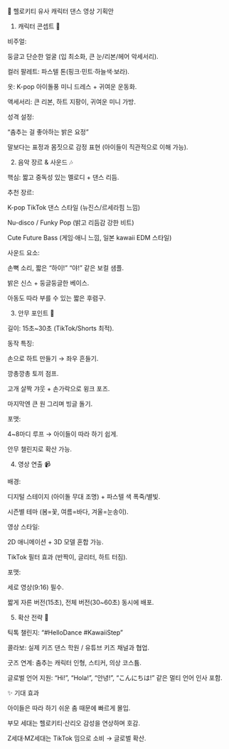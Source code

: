 
🩷 헬로키티 유사 캐릭터 댄스 영상 기획안
1. 캐릭터 콘셉트 🎀

비주얼:

둥글고 단순한 얼굴 (입 최소화, 큰 눈/리본/헤어 악세서리).

컬러 팔레트: 파스텔 톤(핑크·민트·하늘색·보라).

옷: K-pop 아이돌풍 미니 드레스 + 귀여운 운동화.

액세서리: 큰 리본, 하트 지팡이, 귀여운 미니 가방.

성격 설정:

“춤추는 걸 좋아하는 밝은 요정”

말보다는 표정과 몸짓으로 감정 표현 (아이들이 직관적으로 이해 가능).

2. 음악 장르 & 사운드 🎶

핵심: 짧고 중독성 있는 멜로디 + 댄스 리듬.

추천 장르:

K-pop TikTok 댄스 스타일 (뉴진스/르세라핌 느낌)

Nu-disco / Funky Pop (밝고 리듬감 강한 비트)

Cute Future Bass (게임·애니 느낌, 일본 kawaii EDM 스타일)

사운드 요소:

손뼉 소리, 짧은 “하이!” “야!” 같은 보컬 샘플.

밝은 신스 + 둥글둥글한 베이스.

아동도 따라 부를 수 있는 짧은 후렴구.

3. 안무 포인트 💃

길이: 15초~30초 (TikTok/Shorts 최적).

동작 특징:

손으로 하트 만들기 → 좌우 흔들기.

깡총깡총 토끼 점프.

고개 살짝 갸웃 + 손가락으로 윙크 포즈.

마지막엔 큰 원 그리며 빙글 돌기.

포맷:

4~8마디 루프 → 아이들이 따라 하기 쉽게.

안무 챌린지로 확산 가능.

4. 영상 연출 📹

배경:

디지털 스테이지 (아이돌 무대 조명) + 파스텔 색 폭죽/별빛.

시즌별 테마 (봄=꽃, 여름=바다, 겨울=눈송이).

영상 스타일:

2D 애니메이션 + 3D 모델 혼합 가능.

TikTok 필터 효과 (반짝이, 글리터, 하트 터짐).

포맷:

세로 영상(9:16) 필수.

짧게 자른 버전(15초), 전체 버전(30~60초) 동시에 배포.

5. 확산 전략 🚀

틱톡 챌린지: “#HelloDance #KawaiiStep”

콜라보: 실제 키즈 댄스 학원 / 유튜브 키즈 채널과 협업.

굿즈 연계: 춤추는 캐릭터 인형, 스티커, 의상 코스튬.

글로벌 언어 지원: “Hi!”, “Hola!”, “안녕!”, “こんにちは!” 같은 멀티 언어 인사 포함.

✨ 기대 효과

아이들은 따라 하기 쉬운 춤 때문에 빠르게 몰입.

부모 세대는 헬로키티·산리오 감성을 연상하며 호감.

Z세대·MZ세대는 TikTok 밈으로 소비 → 글로벌 확산.